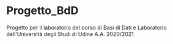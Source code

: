 # Progetto_BdD
Progetto per il laboratorio del corso di Basi di Dati e Laboratorio dell'Università degli Studi di Udine A.A. 2020/2021
